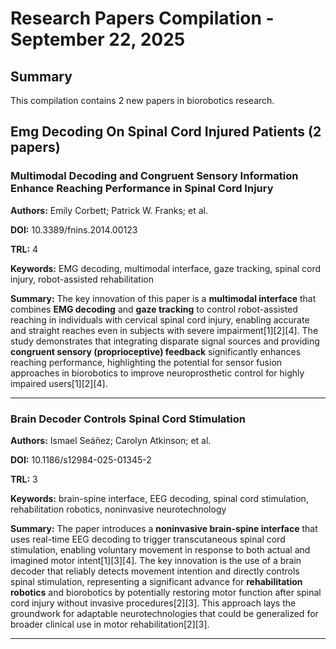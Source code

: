# Research Papers Compilation - September 22, 2025

## Summary
This compilation contains 2 new papers in biorobotics research.

## Emg Decoding On Spinal Cord Injured Patients (2 papers)

### **Multimodal Decoding and Congruent Sensory Information Enhance Reaching Performance in Spinal Cord Injury**

**Authors:** Emily Corbett; Patrick W. Franks; et al.

**DOI:** 10.3389/fnins.2014.00123

**TRL:** 4

**Keywords:** EMG decoding, multimodal interface, gaze tracking, spinal cord injury, robot-assisted rehabilitation

**Summary:** The key innovation of this paper is a **multimodal interface** that combines **EMG decoding** and **gaze tracking** to control robot-assisted reaching in individuals with cervical spinal cord injury, enabling accurate and straight reaches even in subjects with severe impairment[1][2][4]. The study demonstrates that integrating disparate signal sources and providing **congruent sensory (proprioceptive) feedback** significantly enhances reaching performance, highlighting the potential for sensor fusion approaches in biorobotics to improve neuroprosthetic control for highly impaired users[1][2][4].

---

### **Brain Decoder Controls Spinal Cord Stimulation**

**Authors:** Ismael Seáñez; Carolyn Atkinson; et al.

**DOI:** 10.1186/s12984-025-01345-2

**TRL:** 3

**Keywords:** brain-spine interface, EEG decoding, spinal cord stimulation, rehabilitation robotics, noninvasive neurotechnology

**Summary:** The paper introduces a **noninvasive brain-spine interface** that uses real-time EEG decoding to trigger transcutaneous spinal cord stimulation, enabling voluntary movement in response to both actual and imagined motor intent[1][3][4]. The key innovation is the use of a brain decoder that reliably detects movement intention and directly controls spinal stimulation, representing a significant advance for **rehabilitation robotics** and biorobotics by potentially restoring motor function after spinal cord injury without invasive procedures[2][3]. This approach lays the groundwork for adaptable neurotechnologies that could be generalized for broader clinical use in motor rehabilitation[2][3].

---

